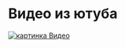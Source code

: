 # Видео из ютуба

[![картинка Видео](https://img1.fonwall.ru/o/ty/audi-cars-eiwe.jpeg)](https://www.youtube.com/watch?v=lC292fsyDPo)
